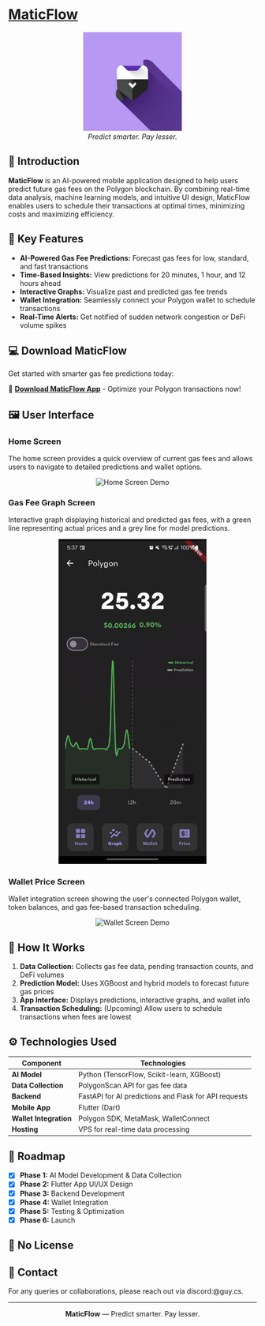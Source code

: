 # [MaticFlow](http://80.225.206.219/)
<p align="center">
  <img src="/assests/icon.jpeg" alt="MaticFlow Logo" width="200" height="200">
  <br>
  <em>Predict smarter. Pay lesser.</em>
</p>

## 🚀 Introduction
**MaticFlow** is an AI-powered mobile application designed to help users predict future gas fees on the Polygon blockchain. By combining real-time data analysis, machine learning models, and intuitive UI design, MaticFlow enables users to schedule their transactions at optimal times, minimizing costs and maximizing efficiency.

## 📲 Key Features
- **AI-Powered Gas Fee Predictions:** Forecast gas fees for low, standard, and fast transactions
- **Time-Based Insights:** View predictions for 20 minutes, 1 hour, and 12 hours ahead
- **Interactive Graphs:** Visualize past and predicted gas fee trends
- **Wallet Integration:** Seamlessly connect your Polygon wallet to schedule transactions
- **Real-Time Alerts:** Get notified of sudden network congestion or DeFi volume spikes

## 💻 Download MaticFlow
Get started with smarter gas fee predictions today:

📱 **[Download MaticFlow App](http://80.225.206.219/)** - Optimize your Polygon transactions now!

## 🖼️ User Interface
### Home Screen
The home screen provides a quick overview of current gas fees and allows users to navigate to detailed predictions and wallet options.
<p align="center">
  <img src="/assests/home_screen.gif" alt="Home Screen Demo" width="300">
</p>
    
### Gas Fee Graph Screen
Interactive graph displaying historical and predicted gas fees, with a green line representing actual prices and a grey line for model predictions.
<p align="center">
  <img src="/assests/graph_screen.gif" alt="Graph Screen Demo" width="300">
</p>
    
### Wallet Price Screen
Wallet integration screen showing the user's connected Polygon wallet, token balances, and gas fee-based transaction scheduling.
<p align="center">
  <img src="/assests/wallet_screen.gif" alt="Wallet Screen Demo" width="300">
</p>
    
## 🎯 How It Works
1. **Data Collection:** Collects gas fee data, pending transaction counts, and DeFi volumes
2. **Prediction Model:** Uses XGBoost and hybrid models to forecast future gas prices
3. **App Interface:** Displays predictions, interactive graphs, and wallet info
4. **Transaction Scheduling:** (Upcoming) Allow users to schedule transactions when fees are lowest

## ⚙️ Technologies Used
| Component | Technologies |
|-----------|--------------| 
| **AI Model** | Python (TensorFlow, Scikit-learn, XGBoost) |
| **Data Collection** | PolygonScan API for gas fee data |
| **Backend** | FastAPI for AI predictions and Flask for API requests |
| **Mobile App** | Flutter (Dart) |
| **Wallet Integration** | Polygon SDK, MetaMask, WalletConnect |
| **Hosting** | VPS for real-time data processing |

## 📅 Roadmap
- [x] **Phase 1:** AI Model Development & Data Collection
- [x] **Phase 2:** Flutter App UI/UX Design
- [x] **Phase 3:** Backend Development
- [x] **Phase 4:** Wallet Integration
- [x] **Phase 5:** Testing & Optimization
- [x] **Phase 6:** Launch

## 📄 No License

## 📧 Contact
For any queries or collaborations, please reach out via discord:@guy.cs.

---
<p align="center">
  <strong>MaticFlow</strong> — Predict smarter. Pay lesser.
</p>
